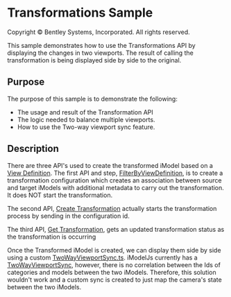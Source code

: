 # Transformations Sample

Copyright © Bentley Systems, Incorporated. All rights reserved.

This sample demonstrates how to use the Transformations API by displaying the changes in two viewports. The result of calling the transformation is being displayed side by side to the original.

## Purpose

The purpose of this sample is to demonstrate the following:

* The usage and result of the Transformation API
* The logic needed to balance multiple viewports.
* How to use the Two-way viewport sync feature.

## Description

There are three API's used to create the transformed iModel based on a [View Definition](https://www.itwinjs.org/reference/imodeljs-backend/viewdefinitions/viewdefinition/). The first API and step, [FilterByViewDefinition](https://sbx-developer.bentley.com/api-groups/synchronization/apis/transformations/operations/filterbyviewdefinition/), is to create a transformation configuration which creates an association between source and target iModels with additional metadata to carry out the transformation. It does NOT start the transformation. 

The second API, [Create Transformation](https://sbx-developer.bentley.com/api-groups/synchronization/apis/transformations/operations/create-transformation/) actually starts the transformation process by sending in the configuration id.

The third API, [Get Transformation](https://sbx-developer.bentley.com/api-groups/synchronization/apis/transformations/operations/get-transformation/), gets an updated transformation status as the transformation is occurring

Once the Transformed iModel is created, we can display them side by side using a custom [TwoWayViewportSync.ts](./TwoWayViewportSync.ts). iModelJs currently has a [TwoWayViewportSync](https://www.imodeljs.org/reference/imodeljs-frontend/views/twowayviewportsync), however, there is no correlation between the Ids of categories and models between the two iModels. Therefore, this solution wouldn't work and a custom sync is created to just map the camera's state between the two iModels.
